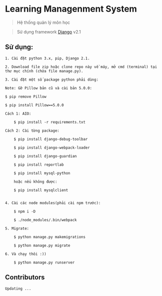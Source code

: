# Learning Managenment System

> Hệ thống quản lý môn học 

> Sử dụng framework [Django] v2.1


## Sử dụng:
    1. Cài đặt python 3.x, pip, Django 2.1.
    
    2. Download file zip hoặc clone repo này về máy, mở cmd (terminal) tại thư mục chính (chứa file manage.py).
    
    3. Cài đặt một số package python phải dùng:

    Note: Gỡ Pillow bản cũ và cài bản 5.0.0:
	
	$ pip remove Pillow

	$ pip install Pillow==5.0.0
	
    Cách 1: AIO:
        
        $ pip install -r requirements.txt
    
    Cách 2: Cài từng package:
    
        $ pip install django-debug-toolbar

        $ pip install django-webpack-loader
        
        $ pip install django-guardian
        
        $ pip install reportlab

        $ pip install mysql-python
        
        hoặc nếu không được: 
        
        $ pip install mysqlclient
        

    4. Cài các node modules(phải cài npm trước):
        
        $ npm i -D

        $ ./node_modules/.bin/webpack
    
    5. Migrate:
        
        $ python manage.py makemigrations
        
        $ python manage.py migrate
        
    6. Và chạy thôi :)) 
        
        $ python manage.py runserver
        
## Contributors
    Updating ...
    

[Django]: <https://docs.djangoproject.com/en/2.1/>
